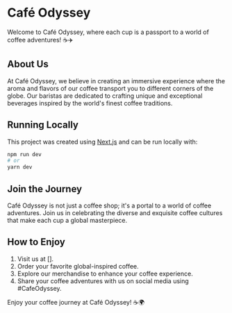 # Café Odyssey

Welcome to Café Odyssey, where each cup is a passport to a world of coffee adventures! ☕✈️

## About Us

At Café Odyssey, we believe in creating an immersive experience where the aroma and flavors of our coffee transport you to different corners of the globe. Our baristas are dedicated to crafting unique and exceptional beverages inspired by the world's finest coffee traditions.

## Running Locally

This project was created using [Next.js](https://nextjs.org/) and can be run locally with:

```bash
npm run dev
# or
yarn dev
```

## Join the Journey

Café Odyssey is not just a coffee shop; it's a portal to a world of coffee adventures. Join us in celebrating the diverse and exquisite coffee cultures that make each cup a global masterpiece.

## How to Enjoy

1. Visit us at [].
2. Order your favorite global-inspired coffee.
3. Explore our merchandise to enhance your coffee experience.
4. Share your coffee adventures with us on social media using #CafeOdyssey.

Enjoy your coffee journey at Café Odyssey! ☕🌍
